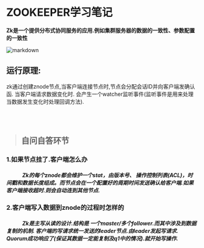 # ZOOKEEPER学习笔记

**Zk是一个提供分布式协同服务的应用.例如集群服务器的数据的一致性、参数配置的一致性**


![markdown](https://colobu.com/images/logos/zookeeper.png "zoo")


## 运行原理:
zk通过创建znode节点,当客户端连接节点时,节点会分配会话ID并向客户端发确认函. 当客户端请求数据变化时. 会产生一个watcher监听事件(监听事件是用来处理当数据发生变化时处理回调方法).

<br/><br/>
> ## 自问自答环节

### 1.如果节点挂了.客户端怎么办
##### &emsp;&emsp;&emsp;Zk的每个znode都会维护一个stat，由版本号、 操作控制列表(ACL)，时间戳和数据长度组成。而节点会在一个配置好的周期时间发送确认给客户端.如果客户端接收超时.则会自动连到其他节点. 

### 2.客户端写入数据到znode的过程时怎样的
##### &emsp;&emsp;&emsp;Zk是主写从读的设计.结构是 一个master/多个follower.而其中涉及到数据复制的机制. 客户端的写请求统一发送的leader节点.由leader发起写请求. Quorum成功响应了(保证其数据一定能复制及q1中的情况).就开始写操作.
